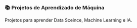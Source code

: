 ### 📚  Projetos de Aprendizado de Máquina 
Projetos para aprender Data Sceince, Machine Learning e IA. 

